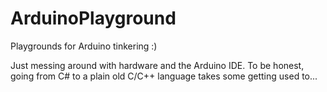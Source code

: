 # ArduinoPlayground
Playgrounds for Arduino tinkering :)

Just messing around with hardware and the Arduino IDE. To be honest, going from C# to a plain old C/C++ language takes some getting used to...
